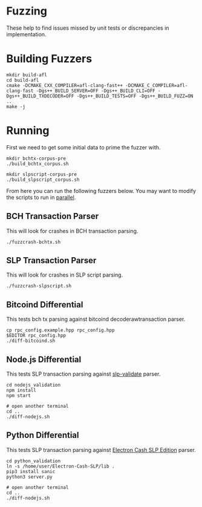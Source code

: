 # Fuzzing
 
These help to find issues missed by unit tests or discrepancies in implementation. 
 

# Building Fuzzers


```
mkdir build-afl
cd build-afl
cmake -DCMAKE_CXX_COMPILER=afl-clang-fast++ -DCMAKE_C_COMPILER=afl-clang-fast -Dgs++_BUILD_SERVER=OFF -Dgs++_BUILD_CLI=OFF -Dgs++_BUILD_TXDECODER=OFF -Dgs++_BUILD_TESTS=OFF -Dgs++_BUILD_FUZZ=ON ..
make -j
```

# Running

First we need to get some initial data to prime the fuzzer with. 

```
mkdir bchtx-corpus-pre
./build_bchtx_corpus.sh

mkdir slpscript-corpus-pre
./build_slpscript_corpus.sh
```

From here you can run the following fuzzers below. You may want to modify the scripts to run in [parallel](https://github.com/google/AFL/blob/master/docs/parallel_fuzzing.txt).


## BCH Transaction Parser

This will look for crashes in BCH transaction parsing.

```
./fuzzcrash-bchtx.sh
```

## SLP Transaction Parser

This will look for crashes in SLP script parsing.

```
./fuzzcrash-slpscript.sh
```


## Bitcoind Differential

This tests bch tx parsing against bitcoind decoderawtransaction parser.

```
cp rpc_config.example.hpp rpc_config.hpp
$EDITOR rpc_config.hpp
./diff-bitcoind.sh

```


## Node.js Differential

This tests SLP transaction parsing against [slp-validate](https://github.com/simpleledger/slp-validate) parser.


```
cd nodejs_validation
npm install
npm start

# open another terminal
cd ..
./diff-nodejs.sh
```

## Python Differential

This tests SLP transaction parsing against [Electron Cash SLP Edition](https://github.com/simpleledger/Electron-Cash-SLP) parser.

```
cd python_validation
ln -s /home/user/Electron-Cash-SLP/lib .
pip3 install sanic
python3 server.py

# open another terminal
cd ..
./diff-nodejs.sh
```

